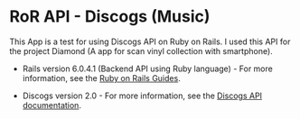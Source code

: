 # RoR API - Discogs (Music)

This App is a test for using Discogs API on Ruby on Rails. I used this API for the project Diamond (A app for scan vinyl collection with smartphone).

* Rails version 6.0.4.1 (Backend API using Ruby language) - For more information, see the [Ruby on Rails Guides](https://guides.rubyonrails.org/).

* Discogs version 2.0 - For more information, see the [Discogs API documentation](https://www.discogs.com/developers).



